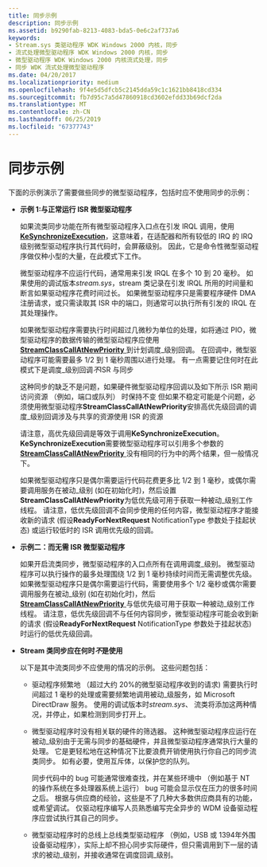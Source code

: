 ```yaml
---
title: 同步示例
description: 同步示例
ms.assetid: b9290fab-8213-4083-bda5-0e6c2af737a6
keywords:
- Stream.sys 类驱动程序 WDK Windows 2000 内核，同步
- 流式处理微型驱动程序 WDK Windows 2000 内核，同步
- 微型驱动程序 WDK Windows 2000 内核流式处理，同步
- 同步 WDK 流式处理微型驱动程序
ms.date: 04/20/2017
ms.localizationpriority: medium
ms.openlocfilehash: 9f4e5d5dfcb5c2145dda59c1c1621bb8418cd334
ms.sourcegitcommit: fb7d95c7a5d47860918cd3602efdd33b69dcf2da
ms.translationtype: MT
ms.contentlocale: zh-CN
ms.lasthandoff: 06/25/2019
ms.locfileid: "67377743"
---
```

# <a name="synchronization-examples"></a>同步示例





下面的示例演示了需要做些同步的微型驱动程序，包括时应不使用同步的示例：

-   **示例 1:与正常运行 ISR 微型驱动程序**

    如果流类同步功能在所有微型驱动程序入口点在引发 IRQL 调用，使用[ **KeSynchronizeExecution**](https://docs.microsoft.com/windows-hardware/drivers/ddi/content/wdm/nf-wdm-kesynchronizeexecution)，这意味着，在适配器和所有较低的 IRQ 的 IRQ 级别微型驱动程序执行其代码时，会屏蔽级别。 因此，它是命令性微型驱动程序做仅种小型的大量，在此模式下工作。

    微型驱动程序不应运行代码，通常用来引发 IRQL 在多个 10 到 20 毫秒。 如果使用的调试版本*stream.sys*，stream 类记录在引发 IRQL 所用的时间量和断言如果驱动程序花费时间过长。 如果微型驱动程序只是需要程序硬件 DMA 注册请求，或只需读取其 ISR 中的端口，则通常可以执行所有引发的 IRQL 在其处理操作。

    如果微型驱动程序需要执行时间超过几微秒为单位的处理，如将通过 PIO，微型驱动程序的数据传输的微型驱动程序应使用[ **StreamClassCallAtNewPriority** ](https://docs.microsoft.com/windows-hardware/drivers/ddi/content/strmini/nf-strmini-streamclasscallatnewpriority)到计划调度\_级别回调。 在回调中，微型驱动程序可能需要最多 1/2 到 1 毫秒周围以进行处理。 有一点需要记住何时在此模式下是调度\_级别回调*不*ISR 与同步

    这种同步的缺乏不是问题，如果硬件微型驱动程序回调以及如下所示 ISR 期间访问资源 （例如，端口或队列） 时保持不变 但如果不稳定可能是个问题，必须使用微型驱动程序**StreamClassCallAtNewPriority**安排高优先级回调的调度\_级别回调涉及与共享的资源使用 ISR 的资源

    请注意，高优先级回调是等效于调用**KeSynchronizeExecution**。 **KeSynchronizeExecution**需要微型驱动程序可以引用多个参数的[ **StreamClassCallAtNewPriority** ](https://docs.microsoft.com/windows-hardware/drivers/ddi/content/strmini/nf-strmini-streamclasscallatnewpriority)没有相同的行为中的两个结果，但一般情况下。

    如果微型驱动程序只是偶尔需要运行代码花费更多比 1/2 到 1 毫秒，或偶尔需要调用服务在被动\_级别 (如在初始化时)，然后设置**StreamClassCallAtNewPriority**为低优先级可用于获取一种被动\_级别工作线程。 请注意，低优先级回调不会同步使用的任何内容，微型驱动程序才能接收新的请求 (假设**ReadyForNextRequest** NotificationType 参数处于挂起状态) 或运行较低时的 ISR 调用优先级的回调。

-   **示例二：而无需 ISR 微型驱动程序**

    如果开启流类同步，微型驱动程序的入口点所有在调用调度\_级别。 微型驱动程序可以执行操作的最多处理围绕 1/2 到 1 毫秒持续时间而无需调整优先级。 如果微型驱动程序只是偶尔需要运行代码，需要使用多个 1/2 毫秒或偶尔需要调用服务在被动\_级别 (如在初始化时)，然后[ **StreamClassCallAtNewPriority** ](https://docs.microsoft.com/windows-hardware/drivers/ddi/content/strmini/nf-strmini-streamclasscallatnewpriority)与低优先级可用于获取一种被动\_级别工作线程。 请注意，低优先级回调不与任何内容同步，微型驱动程序可能会收到新的请求 (假设**ReadyForNextRequest** NotificationType 参数处于挂起状态) 时运行的低优先级回调。

-   **Stream 类同步应在何时*****不*****是使用**

    以下是其中流类同步不应使用的情况的示例。 这些问题包括：

    -   驱动程序频繁地 （超过大约 20%的微型驱动程序收到的请求) 需要执行时间超过 1 毫秒的处理或需要频繁地调用被动\_级服务，如 Microsoft DirectDraw 服务。 使用的调试版本时*stream.sys*、 流类将添加这两种情况，并停止，如果检测到同步打开上。
    -   微型驱动程序时没有相关联的硬件的筛选器。 这种微型驱动程序应运行在被动\_级别由于无需与同步的基础硬件，并且微型驱动程序通常执行大量的处理。 它是更轻松地在这种情况下比要浪费开销使用执行你自己的同步流类同步。 如有必要，使用互斥体，以保护您的队列。

        同步代码中的 bug 可能通常很难查找，并在某些环境中 （例如基于 NT 的操作系统在多处理器系统上运行） bug 可能会显示仅在压力的很多时间之后。 根据与供应商的经验，这些是不了几种大多数供应商具有的功能，或希望调试。 仅驱动程序编写人员熟悉编写完全异步的 WDM 设备驱动程序应尝试执行其自己的同步。

    -   微型驱动程序时的总线上总线类型驱动程序 （例如，USB 或 1394年外围设备驱动程序），实际上却不担心同步实际硬件，但只需调用到下一层的请求的被动\_级别，并接收通常在调度回调\_级别。

 

 





